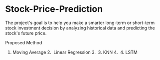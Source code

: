 # Stock-Price-Prediction
The project's goal is to help you make a smarter long-term or short-term stock investment decision by analyzing historical data and predicting the stock's future price. 


Proposed Method 
1. Moving Average 
2.  Linear Regression 
3.  3. KNN 
4.  4. LSTM

